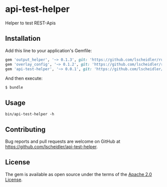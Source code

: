# api-test-helper

Helper to test REST-Apis

## Installation

Add this line to your application's Gemfile:

```ruby
gem 'output_helper', '~> 0.1.3', git: 'https://github.com/lscheidler/ruby-output_helper', branch: 'master'
gem 'overlay_config', '~> 0.1.2', git: 'https://github.com/lscheidler/ruby-overlay_config', branch: 'master'
gem 'api-test-helper', '~> 0.0.1', git: 'https://github.com/lscheidler/api-test-helper', branch: 'master'
```

And then execute:

    $ bundle

## Usage

```
bin/api-test-helper -h
```

## Contributing

Bug reports and pull requests are welcome on GitHub at https://github.com/lscheidler/api-test-helper.


## License

The gem is available as open source under the terms of the [Apache 2.0 License](http://opensource.org/licenses/Apache-2.0).


